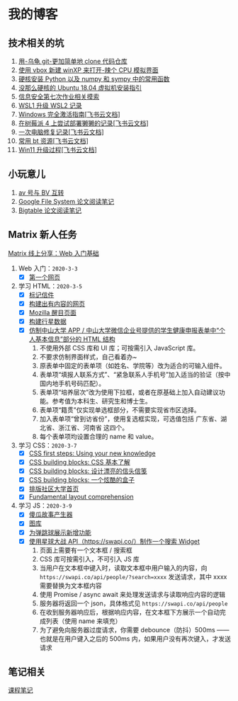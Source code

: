 # 我的博客

## 技术相关的坑

1. [用-乌龟 git-更加简单地 clone 代码仓库](./001.md)
2. [使用 vbox 新建 winXP 来打开-辣个 CPU 模拟界面](./002.md)
3. [硬核安装 Python 以及 numpy 和 sympy 中的常用函数](./003.md)
4. [没那么硬核的 Ubuntu 18.04 虚拟机安装指引](004.md)
5. [信息安全第七次作业相关摸索](work/信息安全/007/guide.md)
6. [WSL1 升级 WSL2 记录](./005/005.md)
7. [Windows 完全激活指南[飞书云文档]](https://zzzpkf7m5x.feishu.cn/docs/doccnnIrb073w4o5Qljda5NpUEe)
8. [在树莓派 4 上尝试部署獭獭的记录[飞书云文档]](https://zzzpkf7m5x.feishu.cn/docs/doccn5XbuZOuAaabIAws9JV5H9e)
9. [一次电脑修复记录[飞书云文档]](https://zzzpkf7m5x.feishu.cn/docs/doccnZPicUERhLFPT9q1WHEve7f)
10. [常用 bt 资源[飞书云文档]](https://zzzpkf7m5x.feishu.cn/docs/doccnd8gdvxPBpCufWXiQszx7Qb)
11. [Win11 升级过程[飞书云文档]](https://zzzpkf7m5x.feishu.cn/docs/doccnJjDXNu6g8lY5QA0uz2rkpd)

## 小玩意儿

1. [av 号与 BV 互转](./AvToBv/atb.html)
2. [Google File System 论文阅读笔记](./work/云计算概论/001/18342075_米家龙_作业1.md)
3. [Bigtable 论文阅读笔记](./work/云计算概论/002/18342075_米家龙_作业2.md)

## Matrix 新人任务

[Matrix 线上分享：Web 入门基础](work/matrix/share_online/web入门基础)

1. Web 入门：`2020-3-3`
   - [x] [第一个网页](./work/matrix/step1/001/tmnt.html)
2. 学习 HTML：`2020-3-5`
   - [x] [标记信件](./work/matrix/step1/002/001/letter.html)
   - [x] [构建出有内容的网页](./work/matrix/step1/002/002/index.html)
   - [x] [Mozilla 醒目页面](./work/matrix/step1/002/003/index.html)
   - [x] [构建行星数据](./work/matrix/step1/002/004/blank-template.html)
   - [x] [仿制中山大学 APP / 中山大学微信企业号提供的学生健康申报表单中“个人基本信息”部分的 HTML 结构](./work/matrix/step1/002/005/index.html)
     1. 不使用外部 CSS 库和 UI 库；可按需引入 JavaScript 库。
     2. 不要求仿制界面样式，自己看着办~
     3. 原表单中固定的表单项（如姓名、学院等）改为适合的可输入组件。
     4. 表单项“填报人联系方式”、“紧急联系人手机号”加入适当的验证（按中国内地手机号码匹配）。
     5. 表单项“培养层次”改为使用下拉框，或者在原基础上加入自动建议功能。参考值为本科生、研究生和博士生。
     6. 表单项“籍贯”仅实现单选框部分，不需要实现省市区选择。
     7. 加入表单项“曾到访省份”，使用复选框实现，可选值包括 广东省、湖北省、浙江省、河南省 这四个。
     8. 每个表单项均设置合理的 name 和 value。
3. 学习 CSS：`2020-3-7`
   - [x] [CSS first steps: Using your new knowledge](./work/matrix/step1/003/001/index.html)
   - [x] [CSS building blocks: CSS 基本了解](./work/matrix/step1/003/002/index.html)
   - [x] [CSS building blocks: 设计漂亮的信头信笺](./work/matrix/step1/003/003/index.html)
   - [x] [CSS building blocks: 一个炫酷的盒子](./work/matrix/step1/003/004/index.html)
   - [x] [排版社区大学首页](./work/matrix/step1/002/005/index.html)
   - [x] [Fundamental layout comprehension](./work/matrix/step1/003/006/index.html)
4. 学习 JS：`2020-3-9`
   - [x] [傻瓜故事产生器](./work/matrix/step1/004/001/index.html)
   - [x] [图库](./work/matrix/step1/004/002/index.html)
   - [x] [为弹跳球展示新增功能](./work/matrix/step1/004/003/index.html)
   - [x] [使用星球大战 API（https://swapi.co/）制作一个搜索 Widget](./work/matrix/step1/004/004/index.html)
     1. 页面上需要有一个文本框 / 搜索框
     2. CSS 库可按需引入，不可引入 JS 库
     3. 当用户在文本框中键入时，读取文本框中用户输入的内容，向 `https://swapi.co/api/people/?search=xxxx` 发送请求，其中 xxxx 需要替换为文本框内容
     4. 使用 Promise / async await 来处理发送请求与读取响应内容的逻辑
     5. 服务器将返回一个 json，具体格式见 `https://swapi.co/api/people`
     6. 在收到服务器响应后，根据响应内容，在文本框下方展示一个自动完成列表（使用 name 来填充）
     7. 为了避免向服务器过度请求，你需要 debounce（防抖）500ms ——也就是在用户键入之后的 500ms 内，如果用户没有再次键入，才发送请求

## 笔记相关

[课程笔记](./note.md)
